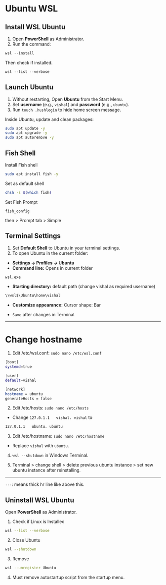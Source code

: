 # Ubuntu WSL

## Install WSL Ubuntu

1. Open **PowerShell** as Administrator.
2. Run the command:

```powershell
wsl --install
```
Then check if installed.
```powershell
wsl --list --verbose
```

## Launch Ubuntu

1. Without restarting, Open **Ubuntu** from the Start Menu.
2. Set **username** (e.g., `vishal`) and **password** (e.g., `ubuntu`).
3. Run `touch .hushlogin` to hide home screen message.

Inside Ubuntu, update and clean packages:

```bash
sudo apt update -y
sudo apt upgrade -y
sudo apt autoremove -y
```

## Fish Shell

Install Fish shell
```bash
sudo apt install fish -y
```

Set as default shell
```bash
chsh -s $(which fish)
```

Set Fish Prompt
```bas
fish_config
```
then > Prompt tab > Simple

## Terminal Settings

1. Set **Default Shell** to Ubuntu in your terminal settings.
2. To open Ubuntu in the current folder:

* **Settings → Profiles → Ubuntu**
* **Command line:**  Opens in current folder
```bash
wsl.exe
```
* **Starting directory:** default path (change vishal as required username)
```bash
\\wsl$\Ubuntu\home\vishal
```
* **Customize appearance:** Cursor shape: Bar

* `Save` after changes in Terminal.

---

# Change hostname

1. Edit /etc/wsl.conf: `sudo nano /etc/wsl.conf`

```bash
[boot]
systemd=true

[user]
default=vishal

[network]
hostname = ubuntu
generateHosts = false
```

2. Edit /etc/hosts: `sudo nano /etc/hosts`
- Change `127.0.1.1   vishal. vishal` to
```bash
127.0.1.1   ubuntu. ubuntu
```

3. Edit /etc/hostname: `sudo nano /etc/hostname`
- Replace `vishal` with `ubuntu`.

4. `wsl --shutdown` in Windows Terminal.

5. Terminal > change shell > delete previous ubuntu instance > set new ubuntu instance after reinstalling.

---

`---`: means thick hr line like above this.

## Uninstall WSL Ubuntu

Open **PowerShell** as Administrator.
1. Check if Linux is Installed
```bash
wsl --list --verbose
```

2. Close Ubuntu
```bash
wsl --shutdown
```

3. Remove
```bash
wsl --unregister Ubuntu
```

4. Must remove autostartup script from the startup menu.
